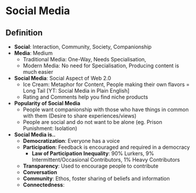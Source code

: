 # Social Media

## Definition
* **Social**: Interaction, Community, Society, Companionship
* **Media**: Medium
  * Traditional Media: One-Way, Needs Specialisation, 
  * Modern Media: No need for Specialisation, Producing content is much easier
* **Social Media**: Social Aspect of Web 2.0
  * Ice Cream: Metaphor for Content, People making their own flavors = Long Tail [YT: Social Media in Plain English]
  * Rating and Comments help you find niche products
* **Popularity of Social Media**
  * People want companionship with those who have things in common with them (Desire to share experiences/views)
  * People are social and do not want to be alone (eg. Prison Punishment: Isolation)
* **Social Media is..**
  * **Democratization**: Everyone has a voice
  * **Participation**: Feedback is encouraged and required in a democracy
    * **Law of Participation Inequality**: 90% Lurkers, 9% Intermittent/Occasional Contributors, 1% Heavy Contributors
  * **Transparency**:  Used to encourage people to contribute
  * **Conversation**
  * **Community**: Ethos, foster sharing of beliefs and information
  * **Connectedness**: 
